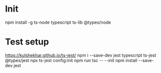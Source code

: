 # Init
npm install -g ts-node typescript ts-lib @types/node

# Test setup
https://kulshekhar.github.io/ts-jest/
npm i --save-dev jest typescript ts-jest @types/jest
npx ts-jest config:init
npm run tsc -- --init 
npm install --save-dev jest